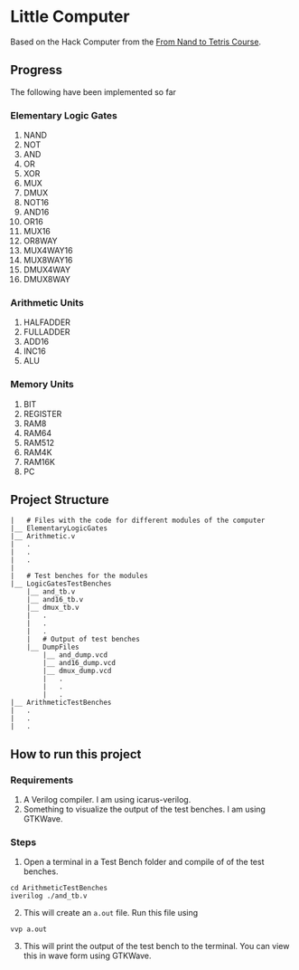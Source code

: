 # Little Computer

Based on the Hack Computer from the [From Nand to Tetris Course](https://www.nand2tetris.org/).

## Progress

The following have been implemented so far

### Elementary Logic Gates

1. NAND
2. NOT
3. AND
4. OR
5. XOR
6. MUX
7. DMUX
8. NOT16
9. AND16
10. OR16
11. MUX16
12. OR8WAY
13. MUX4WAY16
14. MUX8WAY16
15. DMUX4WAY
16. DMUX8WAY

### Arithmetic Units

1. HALFADDER
2. FULLADDER
3. ADD16
4. INC16
5. ALU

### Memory Units

1. BIT
2. REGISTER
3. RAM8
4. RAM64
5. RAM512
6. RAM4K
7. RAM16K
8. PC

## Project Structure

```
|   # Files with the code for different modules of the computer
|__ ElementaryLogicGates
|__ Arithmetic.v
|   .
|   .
|   .
|
|   # Test benches for the modules
|__ LogicGatesTestBenches
    |__ and_tb.v
    |__ and16_tb.v
    |__ dmux_tb.v
    |   .
    |   .
    |   .
    |   # Output of test benches
    |__ DumpFiles
        |__ and_dump.vcd
        |__ and16_dump.vcd
        |__ dmux_dump.vcd
        |   .
        |   .
        |   .
|__ ArithmeticTestBenches
|   .
|   .
|   .
```

## How to run this project

### Requirements

1. A Verilog compiler. I am using icarus-verilog.
2. Something to visualize the output of the test benches. I am using GTKWave.

### Steps

1. Open a terminal in a Test Bench folder and compile of of the test benches.

```
cd ArithmeticTestBenches
iverilog ./and_tb.v
```

2. This will create an `a.out` file. Run this file using

```
vvp a.out
```

3. This will print the output of the test bench to the terminal. You can view this in wave form using GTKWave.
